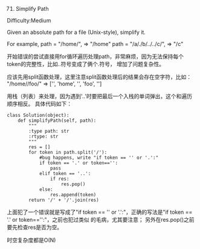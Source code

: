 71. Simplify Path

Difficulty:Medium

Given an absolute path for a file (Unix-style), simplify it.

For example,
path = "/home/", => "/home"
path = "/a/./b/../../c/", => "/c"


开始错误的尝试直接用for循环遍历处理path，非常麻烦，因为无法保持每个token的完整性，比如..符号变成了俩个.符号，
增加了问题复杂性。

应该先用split函数处理，这里注意split函数处理后的结果会存在空字符，比如：
"/home//foo/" => ['', 'home', '', 'foo', '']

用栈（列表）来处理，因为遇到'..'时要把最后一个入栈的单词弹出，这个和遍历顺序相反。
具体代码如下：
```
class Solution(object):
    def simplifyPath(self, path):
        """
        :type path: str
        :rtype: str
        """
        res = []
        for token in path.split('/'):
            #bug happens, write "if token == '' or '.':"
            if token == '.' or token=='':
                pass
            elif token == '..':
                if res:
                    res.pop()
            else:
                res.append(token)
        return '/' + '/'.join(res)
```
上面犯了一个错误就是写成了"if token == '' or '.':"，正确的写法是"if token == '.' or token=='':"，之前也犯过类似
的毛病，尤其要注意；
另外在res.pop()之前要先检查res是否为空。

时空复杂度都是O(N)
